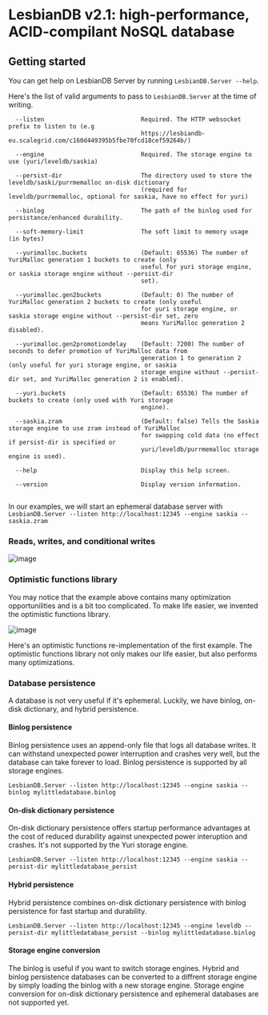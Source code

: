 # LesbianDB v2.1: high-performance, ACID-compilant NoSQL database

## Getting started

You can get help on LesbianDB Server by running `LesbianDB.Server --help`.

Here's the list of valid arguments to pass to `LesbianDB.Server` at the time of writing.

```
  --listen                           Required. The HTTP websocket prefix to listen to (e.g
                                     https://lesbiandb-eu.scalegrid.com/c160d449395b5fbe70fcd18cef59264b/)

  --engine                           Required. The storage engine to use (yuri/leveldb/saskia)

  --persist-dir                      The directory used to store the leveldb/saski/purrmemalloc on-disk dictionary
                                     (required for leveldb/purrmemalloc, optional for saskia, have no effect for yuri)

  --binlog                           The path of the binlog used for persistance/enhanced durability.

  --soft-memory-limit                The soft limit to memory usage (in bytes)

  --yurimalloc.buckets               (Default: 65536) The number of YuriMalloc generation 1 buckets to create (only
                                     useful for yuri storage engine, or saskia storage engine without --persist-dir
                                     set).

  --yurimalloc.gen2buckets           (Default: 0) The number of YuriMalloc generation 2 buckets to create (only useful
                                     for yuri storage engine, or saskia storage engine without --persist-dir set, zero
                                     means YuriMalloc generation 2 disabled).

  --yurimalloc.gen2promotiondelay    (Default: 7200) The number of seconds to defer promotion of YuriMalloc data from
                                     generation 1 to generation 2 (only useful for yuri storage engine, or saskia
                                     storage engine without --persist-dir set, and YuriMalloc generation 2 is enabled).

  --yuri.buckets                     (Default: 65536) The number of buckets to create (only used with Yuri storage
                                     engine).

  --saskia.zram                      (Default: false) Tells the Saskia storage engine to use zram instead of YuriMalloc
                                     for swapping cold data (no effect if persist-dir is specified or
                                     yuri/leveldb/purrmemalloc storage engine is used).

  --help                             Display this help screen.

  --version                          Display version information.
  
  ```

In our examples, we will start an ephemeral database server with `LesbianDB.Server --listen http://localhost:12345 --engine saskia --saskia.zram`

### Reads, writes, and conditional writes

![image](https://user-images.githubusercontent.com/55774978/207563208-3b2dcfc7-9a83-486e-b322-c4dff5aba16d.png)

### Optimistic functions library
You may notice that the example above contains many optimization opportunilities and is a bit too complicated. To make life easier, we invented the optimistic functions library.

![image](https://user-images.githubusercontent.com/55774978/207564794-ad69902a-4b0e-4ec2-9e97-4c9dbed2ffba.png)

Here's an optimistic functions re-implementation of the first example. The optimistic functions library not only makes our life easier, but also performs many optimizations.

### Database persistence
A database is not very useful if it's ephemeral. Luckily, we have binlog, on-disk dictionary, and hybrid persistence.

#### Binlog persistence
Binlog persistence uses an append-only file that logs all database writes. It can withstand unexpected power interruption and crashes very well, but the database can take forever to load. Binlog persistence is supported by all storage engines.

`LesbianDB.Server --listen http://localhost:12345 --engine saskia --binlog mylittledatabase.binlog`

#### On-disk dictionary persistence
On-disk dictionary persistence offers startup performance advantages at the cost of reduced durability against unexpected power interuption and crashes. It's not supported by the Yuri storage engine.

`LesbianDB.Server --listen http://localhost:12345 --engine saskia --persist-dir mylittledatabase_persist`

#### Hybrid persistence
Hybrid persistence combines on-disk dictionary persistence with binlog persistence for fast startup and durability.

`LesbianDB.Server --listen http://localhost:12345 --engine leveldb --persist-dir mylittledatabase_persist --binlog mylittledatabase.binlog`

#### Storage engine conversion
The binlog is useful if you want to switch storage engines. Hybrid and binlog persistence databases can be converted to a diffrent storage engine by simply loading the binlog with a new storage engine. Storage engine conversion for on-disk dictionary persistence and ephemeral databases are not supported yet.
